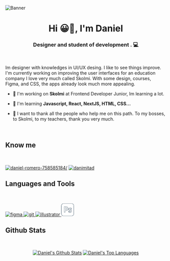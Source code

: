 ![Banner](https://camo.githubusercontent.com/8d7c0efe61a5cf26e3fff771b97c5218fff3876f89c1be36cb76f818865b68a9/68747470733a2f2f63646e612e61727473746174696f6e2e636f6d2f702f6173736574732f696d616765732f696d616765732f3032312f3732302f3932302f6f726967696e616c2f706978656c2d6a6566662d6d6172696f2e6769663f31353732373039343333 "Banner")
<h1 align="center">Hi 😀🌱, I'm Daniel</h1>
<h3 align="center">Designer and student of development . 💻</h3>
<br>

Im designer with knowledges in UI/UX desing. I like to see things improve. I'm currently working on improving the user interfaces for an education company I love very much called Skolmi. With some design, courses, Figma, and CSS, the apps already look much more appealing.

- 🎨 I'm working on **Skolmi** at Frontend Developer Junior, Im learning a lot.

- 🌱 I'm learning **Javascript, React, NextJS, HTML, CSS...**

- 📖 I want to thank all the people who help me on this path. To my bosses, to Skolmi, to my teachers, thank you very much.
<br>

## Know me
<br/>
<p align="left">
<a href="https://linkedin.com/in/daniel-romero-758585184/" target="blank"><img align="center" src="https://raw.githubusercontent.com/rahuldkjain/github-profile-readme-generator/master/src/images/icons/Social/linked-in-alt.svg" alt="daniel-romero-758585184/" height="30" width="40" /></a> <a href="https://instagram.com/danimitad" target="blank"><img align="center" src="https://raw.githubusercontent.com/rahuldkjain/github-profile-readme-generator/master/src/images/icons/Social/instagram.svg" alt="danimitad" height="30" width="40" /></a>
</p>

## Languages and Tools
<br/>
<p align="left"> <a href="https://www.figma.com/" target="_blank" rel="noreferrer"> <img src="https://www.vectorlogo.zone/logos/figma/figma-icon.svg" alt="figma" width="40" height="40"/> </a> <a href="https://git-scm.com/" target="_blank" rel="noreferrer"> <img src="https://www.vectorlogo.zone/logos/git-scm/git-scm-icon.svg" alt="git" width="40" height="40"/> </a> <a href="https://www.adobe.com/in/products/illustrator.html" target="_blank" rel="noreferrer"> <img src="https://www.vectorlogo.zone/logos/adobe_illustrator/adobe_illustrator-icon.svg" alt="illustrator" width="40" height="40"/> </a> <a href="https://www.photoshop.com/en" target="_blank" rel="noreferrer"> <img src="https://raw.githubusercontent.com/devicons/devicon/master/icons/photoshop/photoshop-line.svg" alt="photoshop" width="40" height="40"/> </a> </p>

## Github Stats

  <br/>
  <p align="center">
    <a href="#"><img alt="Daniel's Github Stats" src="https://github-readme-stats.vercel.app/api?username=Sakhurama&show_icons=true&count_private=true&theme=dark&hide_border=true&bg_color=0D1117" /></a>
  <a href="#"><img alt="Daniel's Top Languages" src="https://github-readme-stats.vercel.app/api/top-langs/?username=Sakhurama&langs_count=8&count_private=true&layout=compact&theme=dark&hide_border=true&bg_color=0D1117" /></a>
  <br/>
  </p>
